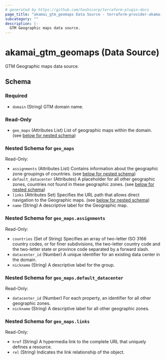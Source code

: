 ```yaml
---
# generated by https://github.com/hashicorp/terraform-plugin-docs
page_title: "akamai_gtm_geomaps Data Source - terraform-provider-akamai"
subcategory: ""
description: |-
  GTM Geographic maps data source.
---
```


# akamai_gtm_geomaps (Data Source)

GTM Geographic maps data source.



<!-- schema generated by tfplugindocs -->
## Schema

### Required

- `domain` (String) GTM domain name.

### Read-Only

- `geo_maps` (Attributes List) List of geographic maps within the domain. (see [below for nested schema](#nestedatt--geo_maps))

<a id="nestedatt--geo_maps"></a>
### Nested Schema for `geo_maps`

Read-Only:

- `assignments` (Attributes List) Contains information about the geographic zone groupings of countries. (see [below for nested schema](#nestedatt--geo_maps--assignments))
- `default_datacenter` (Attributes) A placeholder for all other geographic zones, countries not found in these geographic zones. (see [below for nested schema](#nestedatt--geo_maps--default_datacenter))
- `links` (Attributes Set) Specifies the URL path that allows direct navigation to the Geographic maps. (see [below for nested schema](#nestedatt--geo_maps--links))
- `name` (String) A descriptive label for the Geographic map.

<a id="nestedatt--geo_maps--assignments"></a>
### Nested Schema for `geo_maps.assignments`

Read-Only:

- `countries` (Set of String) Specifies an array of two-letter ISO 3166 country codes, or for finer subdivisions, the two-letter country code and the two-letter state or province code separated by a forward slash.
- `datacenter_id` (Number) A unique identifier for an existing data center in the domain.
- `nickname` (String) A descriptive label for the group.


<a id="nestedatt--geo_maps--default_datacenter"></a>
### Nested Schema for `geo_maps.default_datacenter`

Read-Only:

- `datacenter_id` (Number) For each property, an identifier for all other geographic zones.
- `nickname` (String) A descriptive label for all other geographic zones.


<a id="nestedatt--geo_maps--links"></a>
### Nested Schema for `geo_maps.links`

Read-Only:

- `href` (String) A hypermedia link to the complete URL that uniquely defines a resource.
- `rel` (String) Indicates the link relationship of the object.

